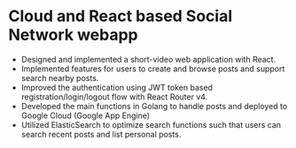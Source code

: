 # Cloud and React based Social Network webapp
- Designed and implemented a short-video web application with React. 
- Implemented features for users to create and browse posts and support search nearby posts.
- Improved the authentication using JWT token based registration/login/logout flow with React Router v4. 
- Developed the main functions in Golang to handle posts and deployed to Google Cloud (Google App Engine) 
- Utilized ElasticSearch to optimize search functions such that users can search recent posts and list personal posts.

